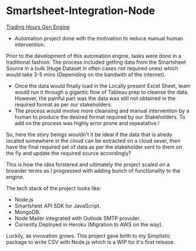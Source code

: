 # Smartsheet-Integration-Node
[Trading Hours Gen Engine](https://user-images.githubusercontent.com/84505567/193702475-44ef6542-91b1-4b89-9b60-4fd5690d47d6.png)


- Automation project done with the motivation to reduce manual human intervention.  

Prior to the development of this automation engine, tasks were done in a traditional fashion: The process included getting data from the Smartsheet Source in a bulk (Huge Dataset in often cases not required ones) which would take 3-5 mins (Depeniding on the bandwith of the internet). 
- Once the data would finally load in the Locally present Excel Sheet, team would run it through a gigantic flow of Tableau prep to cleanse the data. However, the painful part was the data was still not obtained in the required format as per our stakeholders. 
- The process would involve more cleansing and manual intervention by a human to produce the desired format required by our Stakeholders. To add on the process was highly error prone and repeatative.!

So, here the story beings wouldn't it be ideal if the data that is alredy located somewhere in the cloud can be extracted on a cloud sever, then have the final required set of data as per the stakeholder sent to them on the fly and update the required source accordingly?

This is how the idea forstered and ultimately the project scaled on a broarder terms as I progressed with adding bunch of functionality to the engine. 

The tech stack of the project looks like:

- Node.js
- Smartsheet API SDK for JavaScript. 
- MongoDB. 
- Node Mailer integrated with Outlook SMTP provider.
- Currently Deployed in Heroku (Migration to AWS on the way).

Luckily, as invovation grows. This project gave birth to my Simplistic package to write CSV with Node.js which is a WIP for it's first release. 

